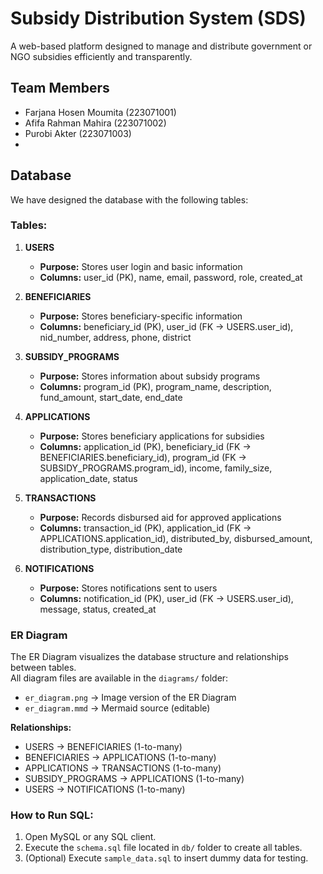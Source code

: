 # Subsidy Distribution System (SDS)

A web-based platform designed to manage and distribute government or NGO subsidies efficiently and transparently.

## Team Members
- Farjana Hosen Moumita (223071001)
- Afifa Rahman Mahira (223071002)
- Purobi Akter (223071003)
- 
## Database

We have designed the database with the following tables:

### Tables:

1. **USERS**
   - **Purpose:** Stores user login and basic information
   - **Columns:** user_id (PK), name, email, password, role, created_at

2. **BENEFICIARIES**
   - **Purpose:** Stores beneficiary-specific information
   - **Columns:** beneficiary_id (PK), user_id (FK → USERS.user_id), nid_number, address, phone, district

3. **SUBSIDY_PROGRAMS**
   - **Purpose:** Stores information about subsidy programs
   - **Columns:** program_id (PK), program_name, description, fund_amount, start_date, end_date

4. **APPLICATIONS**
   - **Purpose:** Stores beneficiary applications for subsidies
   - **Columns:** application_id (PK), beneficiary_id (FK → BENEFICIARIES.beneficiary_id), program_id (FK → SUBSIDY_PROGRAMS.program_id), income, family_size, application_date, status

5. **TRANSACTIONS**
   - **Purpose:** Records disbursed aid for approved applications
   - **Columns:** transaction_id (PK), application_id (FK → APPLICATIONS.application_id), distributed_by, disbursed_amount, distribution_type, distribution_date

6. **NOTIFICATIONS**
   - **Purpose:** Stores notifications sent to users
   - **Columns:** notification_id (PK), user_id (FK → USERS.user_id), message, status, created_at

### ER Diagram

The ER Diagram visualizes the database structure and relationships between tables.  
All diagram files are available in the `diagrams/` folder:

- `er_diagram.png` → Image version of the ER Diagram  
- `er_diagram.mmd` → Mermaid source (editable)  

**Relationships:**  
- USERS → BENEFICIARIES (1-to-many)  
- BENEFICIARIES → APPLICATIONS (1-to-many)  
- APPLICATIONS → TRANSACTIONS (1-to-many)  
- SUBSIDY_PROGRAMS → APPLICATIONS (1-to-many)  
- USERS → NOTIFICATIONS (1-to-many)

### How to Run SQL:
1. Open MySQL or any SQL client.
2. Execute the `schema.sql` file located in `db/` folder to create all tables.
3. (Optional) Execute `sample_data.sql` to insert dummy data for testing.


